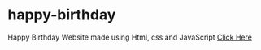 # happy-birthday
Happy Birthday Website made using Html, css and JavaScript
<a href="https://happy-birthday-majid.netlify.app/" target="blank">Click Here</a>
